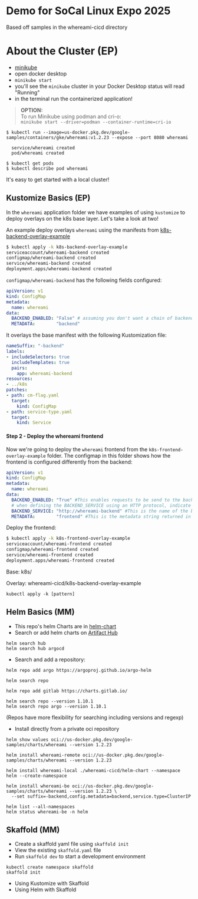 # Demo for SoCal Linux Expo 2025
Based off samples in the whereami-cicd directory 

# About the Cluster (EP)
- [minikube](https://minikube.sigs.k8s.io/docs/start/?arch=%2Fmacos%2Farm64%2Fstable%2Fbinary+download) 
- open docker desktop
- `minikube start` 
- you'll see the `minikube` cluster in your Docker Desktop status will read "Running"
-  in the terminal run the containerized application!

> **OPTION:**  
> To run Minikube using podman and cri-o:\
> `minikube start --driver=podman --container-runtime=cri-io`

```
$ kubectl run --image=us-docker.pkg.dev/google-samples/containers/gke/whereami:v1.2.23 --expose --port 8080 whereami

  service/whereami created
  pod/whereami created

$ kubectl get pods 
$ kubectl describe pod whereami

```

It's easy to get started with a local cluster!

## Kustomize Basics (EP)

In the `whereami` application folder we have examples of using `kustomize` to deploy overlays on the k8s base layer.
Let's take a look at two!
 
An example deploy overlays `whereami` using the manifests from [k8s-backend-overlay-example](k8s-backend-overlay-example)

```bash
$ kubectl apply -k k8s-backend-overlay-example
serviceaccount/whereami-backend created
configmap/whereami-backend created
service/whereami-backend created
deployment.apps/whereami-backend created
```

`configmap/whereami-backend` has the following fields configured:

```yaml
apiVersion: v1
kind: ConfigMap
metadata:
  name: whereami
data:
  BACKEND_ENABLED: "False" # assuming you don't want a chain of backend calls
  METADATA:        "backend"
```

It overlays the base manifest with the following Kustomization file:

```yaml
nameSuffix: "-backend"
labels:
- includeSelectors: true
  includeTemplates: true
  pairs:
    app: whereami-backend
resources:
- ../k8s
patches:
- path: cm-flag.yaml
  target:
    kind: ConfigMap
- path: service-type.yaml
  target:
    kind: Service
```

#### Step 2 - Deploy the whereami frontend

Now we're going to deploy the `whereami` frontend from the `k8s-frontend-overlay-example` folder. The configmap in this folder shows how the frontend is configured differently from the backend:

```yaml
apiVersion: v1
kind: ConfigMap
metadata:
  name: whereami
data:
  BACKEND_ENABLED: "True" #This enables requests to be send to the backend
  # when defining the BACKEND_SERVICE using an HTTP protocol, indicate HTTP or HTTPS; if using gRPC, use the host name only
  BACKEND_SERVICE: "http://whereami-backend" #This is the name of the backend Service that was created in the previous step
  METADATA:        "frontend" #This is the metadata string returned in the output
```

Deploy the frontend:

```bash
$ kubectl apply -k k8s-frontend-overlay-example
serviceaccount/whereami-frontend created
configmap/whereami-frontend created
service/whereami-frontend created
deployment.apps/whereami-frontend created
```

Base: k8s/

Overlay: whereami-cicd/k8s-backend-overlay-example

```
kubectl apply -k [pattern]
```

## Helm Basics (MM)
- This repo's helm Charts are in [helm-chart](helm-chart)
- Search or add helm charts on [Artifact Hub](https://artifacthub.io)

```
helm search hub                              
helm search hub argocd 
```

- Search and add a repository:
```
helm repo add argo https://argoproj.github.io/argo-helm

helm search repo 

helm repo add gitlab https://charts.gitlab.io/

helm search repo --version 1.10.1 
helm search repo argo --version 1.10.1 
```
(Repos have more flexibility for searching including versions and regexp)

- Install directly from a private oci repository
```
helm show values oci://us-docker.pkg.dev/google-samples/charts/whereami --version 1.2.23

helm install whereami-remote oci://us-docker.pkg.dev/google-samples/charts/whereami --version 1.2.23

helm install whereami-local ./whereami-cicd/helm-chart --namespace helm --create-namespace

helm install whereami-be oci://us-docker.pkg.dev/google-samples/charts/whereami --version 1.2.23 \
  --set suffix=-backend,config.metadata=backend,service.type=ClusterIP

helm list --all-namespaces
helm status whereami-be -n helm 

```

## Skaffold (MM)
- Create a skaffold yaml file using `skaffold init`
- View the existing `skaffold.yaml` file
- Run `skaffold dev` to start a development environment

```
kubectl create namespace skaffold
skaffold init

```
- Using Kustomize with Skaffold 
- Using Helm with Skaffold 
